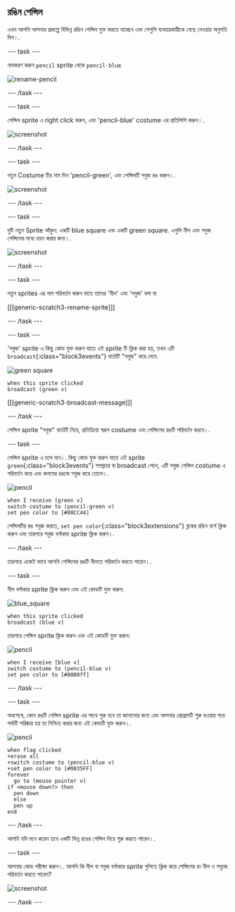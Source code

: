 ## রঙিন পেন্সিল

এখন আপনি আপনার প্রকল্পে বিভিন্ন রঙিন পেন্সিল যুক্ত করতে যাচ্ছেন এবং সেগুলি ব্যবহারকারীকে বেছে নেওয়ার অনুমতি দিন।.

--- task ---

নামকরণ করুন `pencil` sprite থেকে `pencil-blue`

![rename-pencil](images/rename-pencil.png)

--- /task ---

--- task ---

পেন্সিল sprite এ right click করুন, এবং 'pencil-blue' costume এর প্রতিলিপি করুন।.

![screenshot](images/paint-blue-duplicate.png)

--- /task ---

--- task ---

নতুন Costume টির নাম দিন 'pencil-green', এবং পেন্সিলটি সবুজ রঙ করুন।.

![screenshot](images/paint-pencil-green.png)

--- /task ---

--- task ---

দুটি নতুন Sprite আঁকুন: একটি blue square এবং একটি green square. এগুলি নীল এবং সবুজ পেন্সিলের মধ্যে চয়ন করার জন্য।.

![screenshot](images/paint-selectors.png)

--- /task ---

--- task ---

নতুন sprites এর নাম পরিবর্তন করুন যাতে তাদের 'নীল' এবং 'সবুজ' বলা যা

[[[generic-scratch3-rename-sprite]]]

--- /task ---

--- task ---

'সবুজ' sprite এ কিছু কোড যুক্ত করুন যাতে এই sprite টি ক্লিক করা হয়, তখন এটি `broadcast`{:class="block3events"} বার্তাটি "সবুজ" করে দেবে.

![green square](images/green_square.png)

```blocks3
when this sprite clicked
broadcast (green v)
```

[[[generic-scratch3-broadcast-message]]]

--- /task ---

পেন্সিল sprite "সবুজ" বার্তাটি নিয়ে, প্রতিক্রিয়া স্বরূপ costume এবং পেন্সিলের রঙটি পরিবর্তন করবে।.

--- task ---

পেন্সিল sprite এ চলে যান।. কিছু কোড যুক্ত করুন যাতে এই sprite `green`{:class="block3events"} সম্প্রচার বা broadcast পেলে, এটি সবুজ পেন্সিল costume এ পরিবর্তন করে এবং কলমের রঙকে সবুজ করে তোলে।.

![pencil](images/pencil.png)

```blocks3
when I receive [green v]
switch costume to (pencil-green v)
set pen color to [#00CC44]
```

পেন্সিলটির রঙ সবুজ করতে, `set pen color`{:class="block3extensions"} ব্লকের রঙিন বর্গে ক্লিক করুন এবং তারপরে সবুজ বর্গাকার sprite ক্লিক করুন।.

--- /task ---

তারপরে একেই ভাবে আপনি পেন্সিলের রঙটি নীলতে পরিবর্তন করতে পারেন।.

--- task ---

নীল বর্গাকার sprite ক্লিক করুন এবং এই কোডটি যুক্ত করুন:

![blue_square](images/blue_square.png)

```blocks3
when this sprite clicked
broadcast (blue v)
```

তারপরে পেন্সিল sprite ক্লিক করুন এবং এই কোডটি যুক্ত করুন:

![pencil](images/pencil.png)

```blocks3
when I receive [blue v]
switch costume to (pencil-blue v)
set pen color to [#0000ff]
```

--- /task ---

--- task ---

অবশেষে, কোন রঙটি পেন্সিল sprite এর সাথে শুরু হবে তা জানানোর জন্য এবং আপনার প্রোগ্রামটি শুরু হওয়ার পরে পর্দাটি পরিষ্কার হয় তা নিশ্চিত করার জন্য এই কোডটি যুক্ত করুন।.

![pencil](images/pencil.png)

```blocks3
when flag clicked
+erase all
+switch costume to (pencil-blue v)
+set pen color to [#0035FF]
forever
  go to (mouse pointer v)
if <mouse down?> then
  pen down
  else
  pen up
end
```

--- /task ---

আপনি যদি মনে করেন তবে একটি ভিন্ন রঙের পেন্সিল দিয়ে শুরু করতে পারেন।.

--- task ---

আপনার কোড পরীক্ষা করুন।. আপনি কি নীল বা সবুজ বর্গাকার sprite গুলিতে ক্লিক করে পেন্সিলের রং নীল ও সবুজে পরিবর্তন করতে পারেন?

![screenshot](images/paint-pens-test.png)

--- /task ---